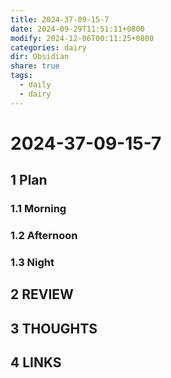 ```yaml
---
title: 2024-37-09-15-7
date: 2024-09-29T11:51:11+0800
modify: 2024-12-06T00:11:25+0800
categories: dairy
dir: Obsidian
share: true
tags:
  - daily
  - dairy
---
```


# 2024-37-09-15-7

## 1 Plan

### 1.1 Morning

### 1.2 Afternoon

### 1.3 Night

## 2 REVIEW

## 3 THOUGHTS

## 4 LINKS